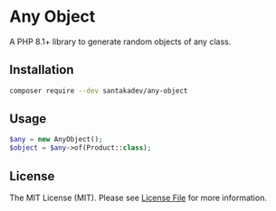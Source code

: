 Any Object
=====================

A PHP 8.1+ library to generate random objects of any class.

## Installation

```bash
composer require --dev santakadev/any-object
```

## Usage

```php
$any = new AnyObject();
$object = $any->of(Product::class);
```

## License

The MIT License (MIT). Please see [License File](LICENSE) for more information.
